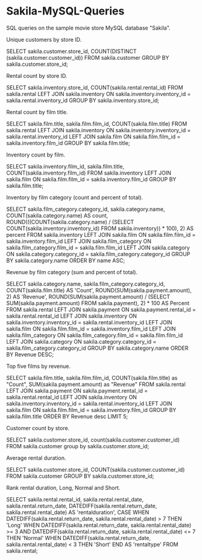 # Sakila-MySQL-Queries
SQL queries on the sample movie store MySQL database "Sakila".


Unique customers by store ID.

SELECT 
    sakila.customer.store_id,
    COUNT(DISTINCT (sakila.customer.customer_id))
FROM
    sakila.customer
GROUP BY sakila.customer.store_id;


Rental count by store ID.

SELECT 
    sakila.inventory.store_id, COUNT(sakila.rental.rental_id)
FROM
    sakila.rental
        LEFT JOIN
    sakila.inventory ON sakila.inventory.inventory_id = sakila.rental.inventory_id
GROUP BY sakila.inventory.store_id;


Rental count by film title.

SELECT 
    sakila.film.title,
    sakila.film.film_id,
    COUNT(sakila.film.title)
FROM
    sakila.rental
        LEFT JOIN
    sakila.inventory ON sakila.inventory.inventory_id = sakila.rental.inventory_id
        LEFT JOIN
    sakila.film ON sakila.film.film_id = sakila.inventory.film_id
GROUP BY sakila.film.title;


Inventory count by film.

SELECT 
    sakila.inventory.film_id,
    sakila.film.title,
    COUNT(sakila.inventory.film_id)
FROM
    sakila.inventory
        LEFT JOIN
    sakila.film ON sakila.film.film_id = sakila.inventory.film_id
GROUP BY sakila.film.title;


Inventory by film category (count and percent of total).

SELECT 
    sakila.film_category.category_id,
    sakila.category.name,
    COUNT(sakila.category.name) AS count,
    ROUND(((COUNT(sakila.category.name) / (SELECT 
                    COUNT(sakila.inventory.inventory_id)
                FROM
                    sakila.inventory)) * 100),
            2) AS percent
FROM
    sakila.inventory
        LEFT JOIN
    sakila.film ON sakila.film.film_id = sakila.inventory.film_id
        LEFT JOIN
    sakila.film_category ON sakila.film_category.film_id = sakila.film.film_id
        LEFT JOIN
    sakila.category ON sakila.category.category_id = sakila.film_category.category_id
GROUP BY sakila.category.name
ORDER BY name ASC;


Revenue by film category (sum and percent of total).

SELECT 
    sakila.category.name,
    sakila.film_category.category_id,
    COUNT(sakila.film.title) AS 'Count',
    ROUND(SUM(sakila.payment.amount), 2) AS 'Revenue',
    ROUND(SUM(sakila.payment.amount) / (SELECT 
                    SUM(sakila.payment.amount)
                FROM
                    sakila.payment),
            2) * 100 AS Percent
FROM
    sakila.rental
        LEFT JOIN
    sakila.payment ON sakila.payment.rental_id = sakila.rental.rental_id
        LEFT JOIN
    sakila.inventory ON sakila.inventory.inventory_id = sakila.rental.inventory_id
        LEFT JOIN
    sakila.film ON sakila.film.film_id = sakila.inventory.film_id
        LEFT JOIN
    sakila.film_category ON sakila.film_category.film_id = sakila.film.film_id
        LEFT JOIN
    sakila.category ON sakila.category.category_id = sakila.film_category.category_id
GROUP BY sakila.category.name
ORDER BY Revenue DESC;


Top five films by revenue.

SELECT 
    sakila.film.title,
    sakila.film.film_id,
    COUNT(sakila.film.title) as "Count",
    SUM(sakila.payment.amount) as "Revenue"
FROM
    sakila.rental
	LEFT JOIN
    sakila.payment ON sakila.payment.rental_id = sakila.rental.rental_id
        LEFT JOIN
    sakila.inventory ON sakila.inventory.inventory_id = sakila.rental.inventory_id
        LEFT JOIN
    sakila.film ON sakila.film.film_id = sakila.inventory.film_id
GROUP BY sakila.film.title
ORDER BY Revenue desc
LIMIT 5;


Customer count by store.

SELECT sakila.customer.store_id, count(sakila.customer.customer_id) FROM sakila.customer 
group by sakila.customer.store_id;

Average rental duration.

SELECT 
    sakila.customer.store_id, COUNT(sakila.customer.customer_id)
FROM
    sakila.customer
GROUP BY sakila.customer.store_id;


Rank rental duration, Long, Normal and Short.

SELECT 
    sakila.rental.rental_id,
    sakila.rental.rental_date,
    sakila.rental.return_date,
    DATEDIFF(sakila.rental.return_date,
            sakila.rental.rental_date) AS 'rentalduration',
    CASE
        WHEN
            DATEDIFF(sakila.rental.return_date,
                    sakila.rental.rental_date) > 7
        THEN
            'Long'
        WHEN
            DATEDIFF(sakila.rental.return_date,
                    sakila.rental.rental_date) >= 3
                AND DATEDIFF(sakila.rental.return_date,
                    sakila.rental.rental_date) <= 7
        THEN
            'Normal'
        WHEN
            DATEDIFF(sakila.rental.return_date,
                    sakila.rental.rental_date) < 3
        THEN
            'Short'
    END AS 'rentaltype'
FROM
    sakila.rental;
